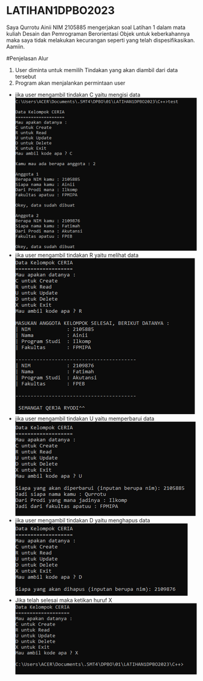 # LATIHAN1DPBO2023

Saya Qurrotu Ainii NIM 2105885 mengerjakan soal Latihan 1 dalam mata kuliah Desain dan Pemrograman Berorientasi Objek untuk keberkahannya maka saya tidak melakukan kecurangan seperti yang telah dispesifikasikan. Aamiin.

#Penjelasan Alur </br>
1. User diminta untuk memilih Tindakan yang akan diambil dari data tersebut
2. Program akan menjalankan permintaan user
  - jika user mengambil tindakan C yaitu mengisi data </br>
  ![Screenshot 2023-02-15 233204](https://github.com/qrtainii30/LATIHAN1DPBO2023/blob/main/C%2B%2B/Screenshot%202023-02-15%20233204.png)
  - jika user mengambil tindakan R yaitu melihat data </br>
  ![Screenshot 2023-02-15 233255](https://github.com/qrtainii30/LATIHAN1DPBO2023/blob/main/C%2B%2B/Screenshot%202023-02-15%20233255.png)
  - jika user mengambil tindakan U yaitu memperbarui data </br>
  ![Screenshot 2023-02-15 233414](https://github.com/qrtainii30/LATIHAN1DPBO2023/blob/main/C%2B%2B/Screenshot%202023-02-15%20233414.png)
  - jika user mengambil tindakan D yaitu menghapus data</br>
  ![Screenshot 2023-02-15 233432](https://github.com/qrtainii30/LATIHAN1DPBO2023/blob/main/C%2B%2B/Screenshot%202023-02-15%20233432.png)
  - Jika telah selesai maka ketikan huruf X</br>
  ![Screenshot 2023-02-15 233451](https://github.com/qrtainii30/LATIHAN1DPBO2023/blob/main/C%2B%2B/Screenshot%202023-02-15%20233451.png)
  
